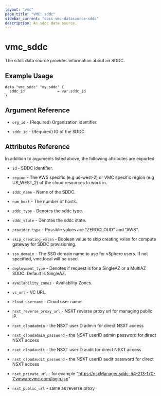 ```yaml
---
layout: "vmc"
page_title: "VMC: sddc"
sidebar_current: "docs-vmc-datasource-sddc"
description: An sddc data source.
---
```


# vmc_sddc

The sddc data source provides information about an SDDC.
## Example Usage

```hcl
data "vmc_sddc" "my_sddc" {
  sddc_id               = var.sddc_id
}
```

## Argument Reference

* `org_id` - (Required) Organization identifier.

* `sddc_id` - (Required) ID of the SDDC.

## Attributes Reference

In addition to arguments listed above, the following attributes are exported:

* `id` - SDDC identifier.

* `region` - The AWS specific (e.g us-west-2) or VMC specific region (e.g US_WEST_2) of the cloud resources to work in.

* `sddc_name` -  Name of the SDDC.

* `num_host` - The number of hosts.

* `sddc_type` - Denotes the sddc type.

* `sddc_state` - Denotes the sddc state.

* `provider_type` - Possible values are "ZEROCLOUD" and "AWS".

* `skip_creating_vxlan` - Boolean value to skip creating vxlan for compute gateway for SDDC provisioning.

* `sso_domain` - The SSO domain name to use for vSphere users. If not specified, vmc.local will be used.

* `deployment_type` - Denotes if request is for a SingleAZ or a MultiAZ SDDC. Default is SingleAZ.

* `availability_zones` - Availability Zones.

* `vc_url` - VC URL.

* `cloud_username` - Cloud user name.

* `nsxt_reverse_proxy_url` - NSXT reverse proxy url for managing public IP.

* `nsxt_cloudadmin` - the NSXT userID admin for direct NSXT access

* `nsxt_cloudadmin_password` - the NSXT userID admin password  for direct NSXT access

* `nsxt_cloudaudit` - the NSXT userID audit for direct NSXT access

* `nsxt_cloudaudit_password` - the NSXT userID audit password  for direct NSXT access

* `nsxt_private_url` - for example "https://nsxManager.sddc-54-213-170-7.vmwarevmc.com/login.jsp"

* `nsxt_public_url` - same as reverse proxy
